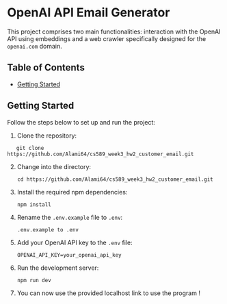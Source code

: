 # OpenAI API Email Generator


This project comprises two main functionalities: interaction with the OpenAI API using embeddings and a web crawler specifically designed for the `openai.com` domain.

## Table of Contents

- [Getting Started](#getting-started)

## Getting Started

Follow the steps below to set up and run the project:

1. Clone the repository:
```
   git clone https://github.com/Alami64/cs589_week3_hw2_customer_email.git
   ```
2. Change into the directory:
   ```
   cd https://github.com/Alami64/cs589_week3_hw2_customer_email.git
   ```

3. Install the required npm dependencies:
   ```
   npm install
   ```

4. Rename the `.env.example` file to `.env`:
   ```
   .env.example to .env
   ```

5. Add your OpenAI API key to the `.env` file:
   ```
   OPENAI_API_KEY=your_openai_api_key
   ```

6. Run the development server:
   ```
   npm run dev
   ```

7. You can now use the provided localhost link to use the program !

